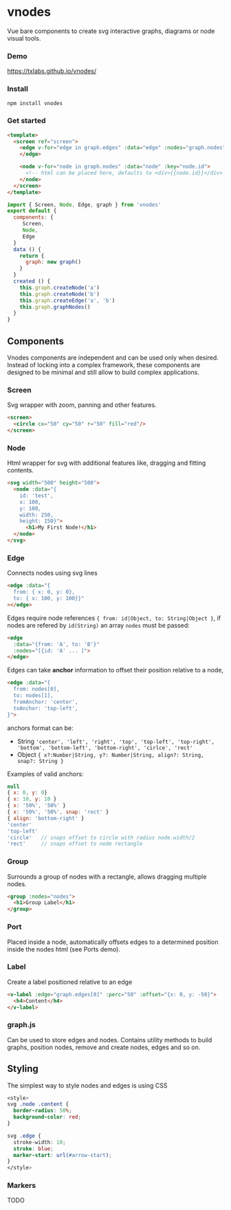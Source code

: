 # vnodes

Vue bare components to create svg interactive graphs, diagrams or node visual tools.

### Demo

https://txlabs.github.io/vnodes/

### Install

```bash
npm install vnodes
```

### Get started
```html
<template>
  <screen ref="screen">
    <edge v-for="edge in graph.edges" :data="edge" :nodes="graph.nodes" :key="edge.id">
    </edge>

    <node v-for="node in graph.nodes" :data="node" :key="node.id">
      <!-- html can be placed here, defaults to <div>{{node.id}}</div> -->
    </node>
  </screen>
</template>
```
```js
import { Screen, Node, Edge, graph } from 'vnodes'
export default {
  components: {
     Screen,
     Node,
     Edge
  }
  data () {
    return {
      graph: new graph()
    }
  }
  created () {
    this.graph.createNode('a')
    this.graph.createNode('b')
    this.graph.createEdge('a', 'b')
    this.graph.graphNodes()
  }
}
```

## Components

Vnodes components are independent and can be used only when desired. Instead of locking into a complex framework, these components are designed to be minimal and still allow to build complex applications.

### Screen

Svg wrapper with zoom, panning and other features.

```html
<screen>
  <circle cx="50" cy="50" r="50" fill="red"/>
</screen>
```

### Node

Html wrapper for svg with additional features like, dragging and fitting contents.


```html
<svg width="500" height="500">
  <node :data="{
    id: 'test',
    x: 100,
    y: 100,
    width: 250,
    height: 150}">
      <h1>My First Node!</h1>
  </node>
</svg>
```

### Edge

Connects nodes using svg lines

```html
<edge :data="{
  from: { x: 0, y: 0},
  to: { x: 100, y: 100}}"
></edge>
```

Edges require node references `{ from: id|Object, to: String|Object }`, if nodes are refered by `id(String)` an array  `nodes` must be passed:

```html
<edge
  :data="{from: 'A', to: 'B'}"
  :nodes="[{id: 'A' ... ]">
</edge>
```

Edges can take **anchor** information to offset their position relative to a node,

```html
<edge :data="{
  from: nodes[0],
  to: nodes[1],
  fromAnchor: 'center',
  toAnchor: 'top-left',
}">
```
 anchors format can be:

* String `'center', 'left', 'right', 'top', 'top-left', 'top-right', 'bottom', 'bottom-left', 'bottom-right', 'cirlce', 'rect'`
* Object `{ x?:Number|String, y?: Number|String, align?: String, snap?: String }`

Examples of valid anchors:

```js
null
{ x: 0, y: 0}
{ x: 10, y: 10 }
{ x: '50%', '50%' }
{ x: '50%', '50%', snap: 'rect' }
{ align: 'bottom-right' }
'center'
'top-left'
'circle'   // snaps offset to circle with radius node.width/2
'rect'     // snaps offset to node rectangle
```

### Group

Surrounds a group of nodes with a rectangle, allows dragging multiple nodes.

```html
<group :nodes="nodes">
  <h1>Group Label</h1>
</group>
```

### Port

Placed inside a node, automatically offsets edges to a determined position inside the nodes html (see Ports demo).

### Label

Create a label positioned relative to an edge

```html
<v-label :edge="graph.edges[0]" :perc="50" :offset="{x: 0, y: -50}">
  <h4>Content</h4>
</v-label>
```

### graph.js

Can be used to store edges and nodes.
Contains utility methods to build graphs, position nodes, remove and create nodes, edges and so on.

## Styling

The simplest way to style nodes and edges is using CSS

```css
<style>
svg .node .content {
  border-radius: 50%;
  background-color: red;
}

svg .edge {
  stroke-width: 10;
  stroke: blue;
  marker-start: url(#arrow-start);
}
</style>
```

### Markers

TODO